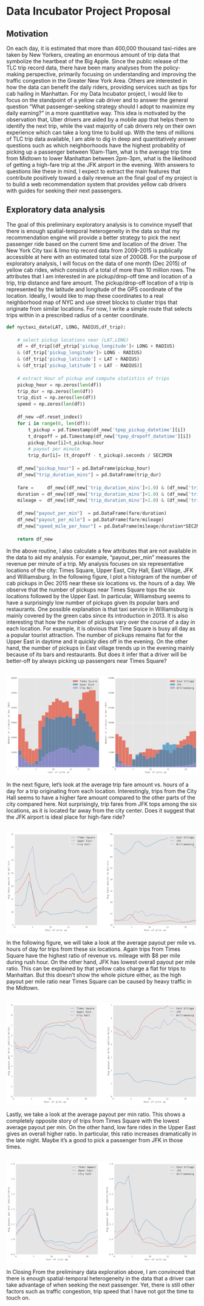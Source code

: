 # Data Incubator Project Proposal

## Motivation
On each day, it is estimated that more than 400,000 thousand taxi-rides are taken by New Yorkers, creating an enormous amount of trip data that symbolize the heartbeat of the Big Apple. Since the public release of the TLC trip record data, there have been many analyses from the policy-making perspective, primarily focusing on understanding and improving the traffic congestion in the Greater New York Area. Others are interested in how the data can benefit the daily riders, providing services such as tips for cab hailing in Manhattan. For my Data Incubator project, I would like to focus on the standpoint of a yellow cab driver and to answer the general question “What passenger-seeking strategy should I adopt to maximize my daily earning?” in a more quantitative way. This idea is motivated by the observation that, Uber drivers are aided by a mobile app that helps them to identify the next trip, while the vast majority of cab drivers rely on their own experience which can take a long time to build up.  With the tens of millions of TLC trip data available, I am able to dig in deep and quantitatively answer questions such as which neighborhoods have the highest probability of picking up a passenger between 10am-11am, what is the average trip time from Midtown to lower Manhattan between 2pm-3pm, what is the likelihood of getting a high-fare trip at the JFK airport in the evening. With answers to questions like these in mind, I expect to extract the main features that contribute positively toward a daily revenue an the final goal of my project is to build a web recommendation system that provides yellow cab drivers with guides for seeking their next passengers. 

## Exploratory data analysis
The goal of this preliminary exploratory analysis is to convince myself that there is enough spatial-temporal heterogeneity in the data so that my recommendation engine will provide a better strategy to pick the next passenger ride based on the current time and location of the driver. The New York City taxi & limo trip record data from 2009-2015 is publically accessible at here with an estimated total size of 200GB. For the purpose of exploratory analysis, I will focus on the data of one month (Dec 2015) of yellow cab rides, which consists of a total of more than 10 million rows.  The attributes that I am interested in are pickup/drop-off time and location of a trip, trip distance and fare amount. The pickup/drop-off location of a trip is represented by the latitude and longitude of the GPS coordinate of the location. Ideally, I would like to map these coordinates to a real neighborhood map of NYC and use street blocks to cluster trips that originate from similar locations.  For now, I write a simple route that selects trips within in a prescribed radius of a center coordinate.

```python
def nyctaxi_data(LAT, LONG, RADIUS,df_trip):

    # select pickup locations near (LAT,LONG)
    df = df_trip[(df_ytrip['pickup_longitude']< LONG + RADIUS) 
    & (df_trip['pickup_longitude']> LONG - RADIUS) 
    & (df_trip['pickup_latitude'] < LAT + RADIUS) 
    & (df_trip['pickup_latitude'] > LAT - RADIUS)]

    # extract Hour of pickup and compute statistics of trips
    pickup_hour = np.zeros(len(df))
    trip_dur = np.zeros(len(df))
    trip_dist = np.zeros(len(df))
    speed = np.zeros(len(df))
    
    df_new =df.reset_index()
    for i in range(0, len(df)):
        t_pickup = pd.Timestamp(df_new['tpep_pickup_datetime'][i])
        t_dropoff = pd.Timestamp(df_new['tpep_dropoff_datetime'][i])
        pickup_hour[i]=t_pickup.hour
        # payout per minute
        trip_dur[i]= (t_dropoff - t_pickup).seconds / SEC2MIN

    df_new["pickup_hour"] = pd.DataFrame(pickup_hour)
    df_new["trip_duration_mins"] = pd.DataFrame(trip_dur)

    fare =     df_new[(df_new['trip_duration_mins']>1.0) & (df_new['trip_distance']>0.0)]['fare_amount']
    duration = df_new[(df_new['trip_duration_mins']>1.0) & (df_new['trip_distance']>0.0)]['trip_duration_mins']
    mileage =  df_new[(df_new['trip_duration_mins']>1.0) & (df_new['trip_distance']>0.0)]['trip_distance']
    
    df_new["payout_per_min"]  = pd.DataFrame(fare/duration)
    df_new["payout_per_mile"] = pd.DataFrame(fare/mileage)
    df_new["speed_mile_per_hour"] = pd.DataFrame(mileage/duration*SEC2MIN)

    return df_new
```

In the above routine, I also calculate a few attributes that are not available in the data to aid my analysis. For example, “payout_per_min” measures the revenue per minute of a trip.  My analysis focuses on six representative locations of the city: Times Square, Upper East, City Hall, East Village, JFK and Williamsburg. In the following figure, I plot a histogram of the number of cab pickups in Dec 2015 near these six locations vs. the hours of a day. We observe that the number of pickups near Times Square tops the six locations followed by the Upper East. In particular, Williamsburg seems to have a surprisingly low number of pickups given its popular bars and restaurants. One possible explanation is that taxi service in Williamsburg is mainly covered by the green cabs since its introduction in 2013.  It is also interesting that how the number of pickups vary over the course of a day in each location. For example, it is obvious that Time Square is busy all day as a popular tourist attraction. The number of pickups remains flat for the Upper East in daytime and it quickly dies off in the evening. On the other hand, the number of pickups in East village trends up in the evening mainly because of its bars and restaurants. But does it infer that a driver will be better-off by always picking up passengers near Times Square?

<br>
<img  src = "https://github.com/yxb201/DataIncubator/blob/master/hist_pickups.png" />
<br>

In the next figure, let’s look at the average trip fare amount vs. hours of a day for a trip originating from each location. Interestingly, trips from the City Hall seems to have a higher fare amount compared to the other parts of the city compared here. Not surprisingly, trip fares from JFK tops among the six locations, as it is located far away from the city center. Does it suggest that the JFK airport is ideal place for high-fare ride?

<br>
<img  src = "https://github.com/yxb201/DataIncubator/blob/master/avg_fare.png" />
<br>


In the following figure, we will take a look at the average payout per mile vs. hours of day for trips from these six locations. Again trips from Times Square have the highest ratio of revenue vs. mileage with $8 per mile during rush hour. On the other hand, JFK has lowest overall payout per mile ratio. This can be explained by that yellow cabs charge a flat for trips to Manhattan. But this doesn’t show the whole picture either, as the high payout per mile ratio near Times Square can be caused by heavy traffic in the Midtown. 

<br>
<img  src = "https://github.com/yxb201/DataIncubator/blob/master/payout_per_mile.png" />
<br>

Lastly, we take a look at the average payout per min ratio. This shows a completely opposite story of trips from Times Square with the lowest average payout per min.  On the other hand, low fare rides in the Upper East gives an overall higher ratio. In particular, this ratio increases dramatically in the late night. Maybe it’s a good to pick a passenger from JFK in those times. 

<br>
<img  src = "https://github.com/yxb201/DataIncubator/blob/master/payout_per_min.png" />
<br>

In Closing
From the preliminary data exploration above, I am convinced that there is enough spatial-temporal heterogeneity in the data that a driver can take advantage of when seeking the next passenger. Yet, there is still other factors such as traffic congestion, trip speed that I have not got the time to touch on. 


